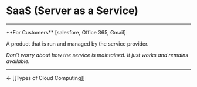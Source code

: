 # SaaS (Server as a Service)

<hr>
 **For Customers** [salesfore, Office 365, Gmail]

A product that is run and managed by the service provider. 

*Don’t worry about how the service is maintained. It just works and remains available.*
<hr>

<- [[Types of Cloud Computing]]

